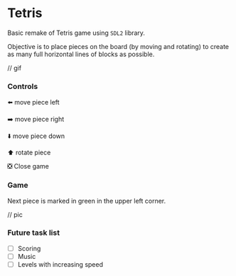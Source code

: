 # Tetris
Basic remake of Tetris game using ```SDL2``` library. 

Objective is to place pieces on the board (by moving and rotating) to create as many full horizontal lines of blocks 
as possible.

// gif

### Controls
:arrow_left:
move piece left

:arrow_right:
move piece right

:arrow_down:
move piece down

:arrow_up:
rotate piece

:negative_squared_cross_mark:
Close game

### Game
Next piece is marked in green in the upper left corner.

// pic

### Future task list
- [ ] Scoring
- [ ] Music
- [ ] Levels with increasing speed